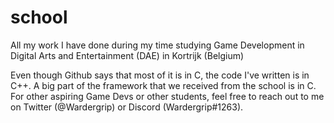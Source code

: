 # school
All my work I have done during my time studying Game Development in Digital Arts and Entertainment (DAE) in Kortrijk (Belgium)

Even though Github says that most of it is in C, the code I've written is in C++. A big part of the framework that we received from the school is in C.
For other aspiring Game Devs or other students, feel free to reach out to me on Twitter (@Wardergrip) or Discord (Wardergrip#1263).
